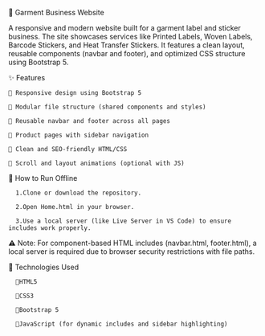 🧵 Garment Business Website

A responsive and modern website built for a garment label and sticker business. The site showcases services like Printed Labels, Woven Labels, Barcode Stickers, and Heat Transfer Stickers. It features a clean layout, reusable components (navbar and footer), and optimized CSS structure using Bootstrap 5.



✨ Features

    🔹 Responsive design using Bootstrap 5
    
    🔹 Modular file structure (shared components and styles)
    
    🔹 Reusable navbar and footer across all pages
    
    🔹 Product pages with sidebar navigation
    
    🔹 Clean and SEO-friendly HTML/CSS
    
    🔹 Scroll and layout animations (optional with JS)


🚀 How to Run Offline

      1.Clone or download the repository.
      
      2.Open Home.html in your browser.
      
      3.Use a local server (like Live Server in VS Code) to ensure includes work properly.
      
⚠️ Note: For component-based HTML includes (navbar.html, footer.html), a local server is required due to browser security restrictions with file paths.


🔧 Technologies Used

      🔹HTML5
      
      🔹CSS3
      
      🔹Bootstrap 5
      
      🔹JavaScript (for dynamic includes and sidebar highlighting)



